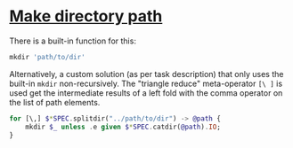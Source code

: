 [1]: https://rosettacode.org/wiki/Make_directory_path

# [Make directory path][1]

There is a built-in function for this:

```raku
mkdir 'path/to/dir'
```


Alternatively, a custom solution (as per task description) that only uses the built-in `mkdir` non-recursively. The "triangle reduce" meta-operator `[\ ]` is used get the intermediate results of a left fold with the comma operator on the list of path elements.

```raku
for [\,] $*SPEC.splitdir("../path/to/dir") -> @path {
    mkdir $_ unless .e given $*SPEC.catdir(@path).IO;
}
```